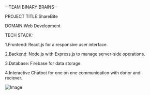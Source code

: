 --TEAM BINARY BRAINS--

PROJECT TITLE:ShareBite

DOMAIN:Web Development

TECH STACK:

1.Frontend: React.js for a responsive user interface.

2.Backend: Node.js with Express.js to manage server-side operations.

3.Database: Firebase for data storage.

4.Interactive Chatbot for one on one communication with donor and reciever.


![Image](https://github.com/user-attachments/assets/531b439d-b7ed-499b-9fc0-eb144edfea56)
